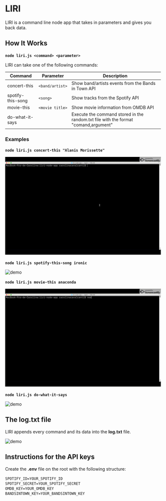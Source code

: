 # LIRI

LIRI is a command line node app that takes in parameters and gives you back data.

## How It Works

**`node liri.js <command> <parameter>`**

LIRI can take one of the following commands:

Command | Parameter | Description
------------ | ------------ | ------------
concert-this | `<band/artist>` | Show band/artists events from the Bands in Town API 
spotify-this-song | `<song>` | Show tracks from the Spotify API
movie-this | `<movie title>` | Show movie information from OMDB API
do-what-it-says |  |  Execute the command stored in the random.txt file with the format "comand,argument"

### Examples

**`node liri.js concert-this "Alanis Morissette"`**

![demo](demo/concert-this.gif)

**`node liri.js spotify-this-song ironic`**

![demo](demo/spotify-this-song.gif)

**`node liri.js movie-this anaconda`**

![demo](demo/movie-this.gif)

**`node liri.js do-what-it-says`**

![demo](demo/do-what-it-says.gif)

## The log.txt file

LIRI appends every command and its data into the **log.txt** file.

![demo](demo/log-data.gif)

## Instructions for the API keys

Create the **.env** file on the root with the following structure:
```
SPOTIFY_ID=YOUR_SPOTIFY_ID
SPOTIFY_SECRET=YOUR_SPOTIFY_SECRET
OMDB_KEY=YOUR_OMDB_KEY
BANDSINTOWN_KEY=YOUR_BANDSINTOWN_KEY
```
